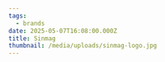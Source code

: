 ```yaml
---
tags:
  - brands
date: 2025-05-07T16:08:00.000Z
title: Sinmag
thumbnail: /media/uploads/sinmag-logo.jpg
---
```

